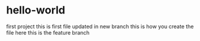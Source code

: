 # hello-world
first project
this is first file updated in new branch
this is how you create the file here
this is the feature branch
